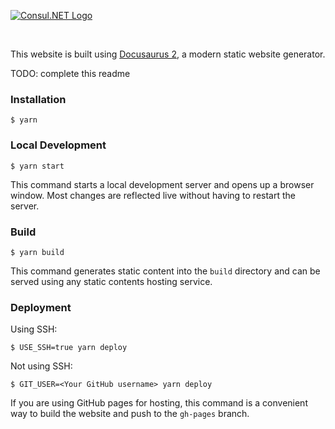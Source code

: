 <p><a href="#"><img alt="Consul.NET Logo" src="https://github.com/naskio/consuldotnet/blob/feat/website/site/static/images/github_banner.png?raw=true"></a></p>

<br />

This website is built using [Docusaurus 2](https://docusaurus.io/), a modern static website generator.

TODO: complete this readme

### Installation

```
$ yarn
```

### Local Development

```
$ yarn start
```

This command starts a local development server and opens up a browser window. Most changes are reflected live without
having to restart the server.

### Build

```
$ yarn build
```

This command generates static content into the `build` directory and can be served using any static contents hosting
service.

### Deployment

Using SSH:

```
$ USE_SSH=true yarn deploy
```

Not using SSH:

```
$ GIT_USER=<Your GitHub username> yarn deploy
```

If you are using GitHub pages for hosting, this command is a convenient way to build the website and push to
the `gh-pages` branch.
